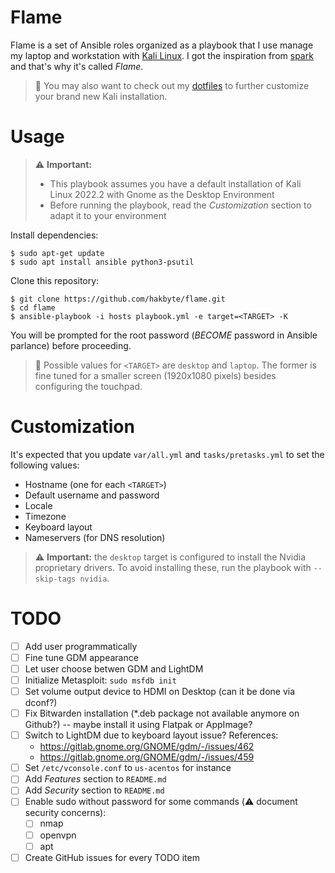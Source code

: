 # Flame

Flame is a set of Ansible roles organized as a playbook that I use manage my
laptop and workstation with [Kali Linux](https://www.kali.org/). I got the
inspiration from [spark](https://github.com/pigmonkey/spark) and that's why it's
called *Flame*.

> :memo: You may also want to check out my [dotfiles](https://github.com/hakbyte/dots)
> to further customize your brand new Kali installation.

# Usage

> :warning: **Important:**
> - This playbook assumes you have a default installation of Kali Linux
> 2022.2 with Gnome as the Desktop Environment
> - Before running the playbook, read the *Customization* section to adapt it
> to your environment

Install dependencies:

```
$ sudo apt-get update
$ sudo apt install ansible python3-psutil
```

Clone this repository:

```
$ git clone https://github.com/hakbyte/flame.git
$ cd flame
$ ansible-playbook -i hosts playbook.yml -e target=<TARGET> -K
```

You will be prompted for the root password (*BECOME* password in Ansible
parlance) before proceeding.

> :memo: Possible values for `<TARGET>` are `desktop` and `laptop`. The former
> is fine tuned for a smaller screen (1920x1080 pixels) besides configuring the
> touchpad.

# Customization

It's expected that you update `var/all.yml` and `tasks/pretasks.yml` to set
the following values:

- Hostname (one for each `<TARGET>`)
- Default username and password
- Locale
- Timezone
- Keyboard layout
- Nameservers (for DNS resolution)

> :warning: **Important:** the `desktop` target is configured to install the
> Nvidia proprietary drivers. To avoid installing these, run the playbook with
> `--skip-tags nvidia`.

# TODO

- [ ] Add user programmatically
- [ ] Fine tune GDM appearance
- [ ] Let user choose betwen GDM and LightDM
- [ ] Initialize Metasploit: `sudo msfdb init`
- [ ] Set volume output device to HDMI on Desktop (can it be done via dconf?)
- [ ] Fix Bitwarden installation (*.deb package not available anymore on Github?) -- maybe install it using Flatpak or AppImage?
- [ ] Switch to LightDM due to keyboard layout issue? References:
  - https://gitlab.gnome.org/GNOME/gdm/-/issues/462
  - https://gitlab.gnome.org/GNOME/gdm/-/issues/459
- [ ] Set `/etc/vconsole.conf` to `us-acentos` for instance
- [ ] Add *Features* section to `README.md`
- [ ] Add *Security* section to `README.md`
- [ ] Enable sudo without password for some commands (:warning: document security concerns):
  - [ ] nmap
  - [ ] openvpn
  - [ ] apt
- [ ] Create GitHub issues for every TODO item
